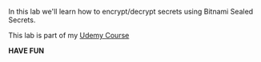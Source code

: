 

In this lab we'll learn how to encrypt/decrypt secrets using Bitnami Sealed Secrets.

This lab is part of my [Udemy Course](https://www.udemy.com/user/siddharth-barahalikar/)

**HAVE FUN**

